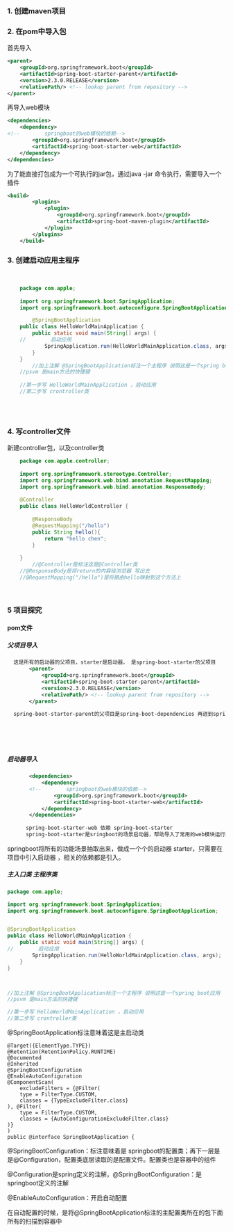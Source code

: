 ### 1. 创建maven项目
### 2. 在pom中导入包 

首先导入

```xml
<parent>
    <groupId>org.springframework.boot</groupId>
    <artifactId>spring-boot-starter-parent</artifactId>
    <version>2.3.0.RELEASE</version>
    <relativePath/> <!-- lookup parent from repository -->
</parent>
```

再导入web模块    

```xml
<dependencies>
    <dependency>
<!--        springboot的web模块的依赖-->
        <groupId>org.springframework.boot</groupId>
        <artifactId>spring-boot-starter-web</artifactId>
    </dependency>
</dependencies>
```

为了能直接打包成为一个可执行的jar包，通过java -jar 命令执行，需要导入一个插件

```xml
<build>
		<plugins>
			<plugin>
				<groupId>org.springframework.boot</groupId>
				<artifactId>spring-boot-maven-plugin</artifactId>
			</plugin>
		</plugins>
	</build>
```

### 3. 创建启动应用主程序


​      
```java
    package com.apple;
    
    import org.springframework.boot.SpringApplication;
    import org.springframework.boot.autoconfigure.SpringBootApplication;

		@SpringBootApplication
    public class HelloWorldMainApplication {
        public static void main(String[] args) {
    //        启动应用
            SpringApplication.run(HelloWorldMainApplication.class, args);
        }
    }
        //加上注解 @SpringBootApplication标注一个主程序 说明这是一个spring boot应用
    //psvm 是main方法的快捷键
    
    //第一步写 HelloWorldMainApplication ，启动应用
    //第二步写 crontroller类
```


​        
​        



### 4. 写controller文件
新建controller包，以及controller类 


```java
    package com.apple.controller;
    
    import org.springframework.stereotype.Controller;
    import org.springframework.web.bind.annotation.RequestMapping;
    import org.springframework.web.bind.annotation.ResponseBody;
    
    @Controller
    public class HelloWorldController {
    
        @ResponseBody
        @RequestMapping("/hello")
        public String hello(){
            return "hello chen";
        }
    
    }
        //@Controller是标注这是@Controller类
    //@ResponseBody是将return的内容给浏览器 写出去
    //@RequestMapping("/hello")是将路由hello映射到这个方法上
```


​        




### 5 项目探究
#### pom文件 
##### 父项目导入
```xml
  这是所有的启动器的父项目，starter是启动器， 是spring-boot-starter的父项目
       <parent>
           <groupId>org.springframework.boot</groupId>
           <artifactId>spring-boot-starter-parent</artifactId>
           <version>2.3.0.RELEASE</version>
           <relativePath/> <!-- lookup parent from repository -->
       </parent>
  
  spring-boot-starter-parent的父项目是spring-boot-dependencies 再进到spring-boot-dependencies内， 就是springboot所有的依赖版本
```


​       
​       
​       
##### 启动器导入

```xml
       <dependencies>
           <dependency>
       <!--        springboot的web模块的依赖-->
               <groupId>org.springframework.boot</groupId>
               <artifactId>spring-boot-starter-web</artifactId>
           </dependency>
       </dependencies>
      
      spring-boot-starter-web 依赖 spring-boot-starter  
      spring-boot-starter是sringboot的场景启动器，帮助导入了常用的web模块运行的依赖组件， 通过进到下一层能看到
```

springboot将所有的功能场景抽取出来，做成一个个的启动器 starter，只需要在项目中引入启动器   ，相关的依赖都是引入。



##### 主入口类 主程序类

```java
package com.apple;

import org.springframework.boot.SpringApplication;
import org.springframework.boot.autoconfigure.SpringBootApplication;


@SpringBootApplication
public class HelloWorldMainApplication {
    public static void main(String[] args) {
//        启动应用
        SpringApplication.run(HelloWorldMainApplication.class, args);
    }
}



//加上注解 @SpringBootApplication标注一个主程序 说明这是一个spring boot应用
//psvm 是main方法的快捷键

//第一步写 HelloWorldMainApplication ，启动应用
//第二步写 crontroller类
```

@SpringBootApplication标注意味着这是主启动类



```
@Target({ElementType.TYPE})
@Retention(RetentionPolicy.RUNTIME)
@Documented
@Inherited
@SpringBootConfiguration
@EnableAutoConfiguration
@ComponentScan(
    excludeFilters = {@Filter(
    type = FilterType.CUSTOM,
    classes = {TypeExcludeFilter.class}
), @Filter(
    type = FilterType.CUSTOM,
    classes = {AutoConfigurationExcludeFilter.class}
)}
)
public @interface SpringBootApplication {
```

@SpringBootConfiguration：标注意味着是 springboot的配置类；再下一层是是@Configuration，配置类底层读取的是配置文件。配置类也是容器中的组件



@Configuration是spring定义的注解，@SpringBootConfiguration：是springboot定义的注解



@EnableAutoConfiguration：开启自动配置

在自动配置的时候，是将@SpringBootApplication标注的主配置类所在的包下面所有的扫描到容器中

 